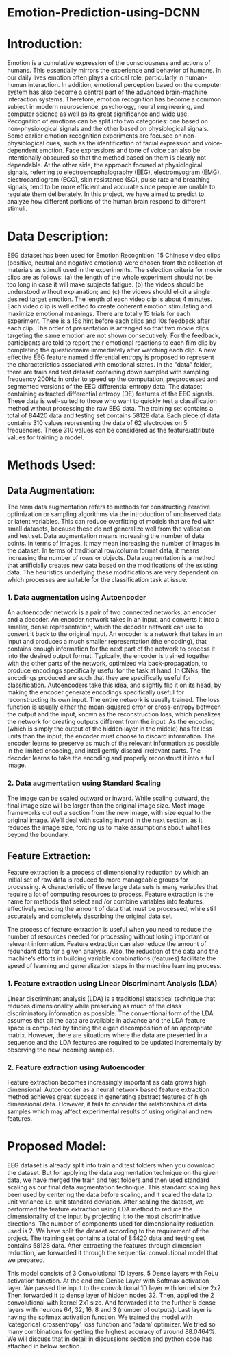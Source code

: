 # Emotion-Prediction-using-DCNN

# Introduction:

Emotion is a cumulative expression of the consciousness and actions of humans. This essentially mirrors the experience and behavior of humans. In our daily lives emotion often plays a critical role, particularly in human-human interaction. In addition, emotional perception based on the computer system has also become a central part of the advanced brain-machine interaction systems. Therefore, emotion recognition has become a common subject in modern neuroscience, psychology, neural engineering, and computer science as well as its great significance and wide use.
Recognition of emotions can be split into two categories: one based on non-physiological signals and the other based on physiological signals. Some earlier emotion recognition experiments are focused on non-physiological cues, such as the identification of facial expression and voice-dependent emotion. Face expressions and tone of voice can also be intentionally obscured so that the method based on them is clearly not dependable. At the other side, the approach focused at physiological signals, referring to electroencephalography (EEG), electromyogram (EMG), electrocardiogram (ECG), skin resistance (SC), pulse rate and breathing signals, tend to be more efficient and accurate since people are unable to regulate them deliberately. In this project, we have aimed to predict to analyze how different portions of the human brain respond to different stimuli.

# Data Description:
EEG dataset has been used for Emotion Recognition. 15 Chinese video clips (positive, neutral and negative emotions) were chosen from the collection of materials as stimuli used in the experiments. The selection criteria for movie clips are as follows: 
(a) the length of the whole experiment should not be too long in case it will make subjects fatigue. 
(b) the videos should be understood without explanation; and 
(c) the videos should elicit a single desired target emotion. 
The length of each video clip is about 4 minutes. Each video clip is well edited to create coherent emotion stimulating and maximize emotional meanings. There are totally 15 trials for each experiment. There is a 15s hint before each clips and 10s feedback after each clip. The order of presentation is arranged so that two movie clips targeting the same emotion are not shown consecutively. For the feedback, participants are told to report their emotional reactions to each film clip by completing the questionnaire immediately after watching each clip. A new effective EEG feature named differential entropy is proposed to represent the characteristics associated with emotional states.
In the "data" folder, there are train and test dataset containing down sampled with sampling frequency 200Hz in order to speed up the computation, preprocessed and segmented versions of the EEG differential entropy data.
The dataset containing extracted differential entropy (DE) features of the EEG signals. These data is well-suited to those who want to quickly test a classification method without processing the raw EEG data. The training set contains a total of 84420 data and testing set contains 58128 data. Each piece of data contains 310 values representing the data of 62 electrodes on 5 frequencies. These 310 values can be considered as the feature/attribute values for training a model.

# Methods Used:
  ## Data Augmentation:
The term data augmentation refers to methods for constructing iterative optimization or sampling algorithms via the introduction of unobserved data or latent variables. This can reduce overfitting of models that are fed with small datasets, because these do not generalize well from the validation and test set. Data augmentation means increasing the number of data points. In terms of images, it may mean increasing the number of images in the dataset. In terms of traditional row/column format data, it means increasing the number of rows or objects. Data augmentation is a method that artificially creates new data based on the modifications of the existing data. The heuristics underlying these modifications are very dependent on which processes are suitable for the classification task at issue.

   ### 1.	Data augmentation using Autoencoder

An autoencoder network is a pair of two connected networks, an encoder and a decoder. An encoder network takes in an input, and converts it into a smaller, dense representation, which the decoder network can use to convert it back to the original input. An encoder is a network that takes in an input and produces a much smaller representation (the encoding), that contains enough information for the next part of the network to process it into the desired output format. Typically, the encoder is trained together with the other parts of the network, optimized via back-propagation, to produce encodings specifically useful for the task at hand. In CNNs, the encodings produced are such that they are specifically useful for classification. Autoencoders take this idea, and slightly flip it on its head, by making the encoder generate encodings specifically useful for reconstructing its own input. 
The entire network is usually trained. The loss function is usually either the mean-squared error or cross-entropy between the output and the input, known as the reconstruction loss, which penalizes the network for creating outputs different from the input. As the encoding (which is simply the output of the hidden layer in the middle) has far less units than the input, the encoder must choose to discard information. The encoder learns to preserve as much of the relevant information as possible in the limited encoding, and intelligently discard irrelevant parts. The decoder learns to take the encoding and properly reconstruct it into a full image.

   ### 2.	Data augmentation using Standard Scaling

The image can be scaled outward or inward. While scaling outward, the final image size will be larger than the original image size. Most image frameworks cut out a section from the new image, with size equal to the original image. We’ll deal with scaling inward in the next section, as it reduces the image size, forcing us to make assumptions about what lies beyond the boundary.  

  ## Feature Extraction:
Feature extraction is a process of dimensionality reduction by which an initial set of raw data is reduced to more manageable groups for processing. A characteristic of these large data sets is many variables that require a lot of computing resources to process. Feature extraction is the name for methods that select and /or combine variables into features, effectively reducing the amount of data that must be processed, while still accurately and completely describing the original data set.

The process of feature extraction is useful when you need to reduce the number of resources needed for processing without losing important or relevant information. Feature extraction can also reduce the amount of redundant data for a given analysis. Also, the reduction of the data and the machine’s efforts in building variable combinations (features) facilitate the speed of learning and generalization steps in the machine learning process.

   ### 1.	Feature extraction using Linear Discriminant Analysis (LDA)

Linear discriminant analysis (LDA) is a traditional statistical technique that reduces dimensionality while preserving as much of the class discriminatory information as possible. The conventional form of the LDA assumes that all the data are available in advance and the LDA feature space is computed by finding the eigen decomposition of an appropriate matrix. However, there are situations where the data are presented in a sequence and the LDA features are required to be updated incrementally by observing the new incoming samples.

   ### 2.	Feature extraction using Autoencoder

Feature extraction becomes increasingly important as data grows high dimensional. Autoencoder as a neural network based feature extraction method achieves great success in generating abstract features of high dimensional data. However, it fails to consider the relationships of data samples which may affect experimental results of using original and new features.

# Proposed Model:
 
EEG dataset is already split into train and test folders when you download the dataset. But for applying the data augmentation technique on the given data, we have merged the train and test folders and then used standard scaling as our final data augmentation technique. This standard scaling has been used by centering the data before scaling, and it scaled the data to unit variance i.e. unit standard deviation. 
After scaling the dataset, we performed the feature extraction using LDA method to reduce the dimensionality of the input by projecting it to the most discriminative directions. The number of components used for dimensionality reduction used is 2. We have split the dataset according to the requirement of the project. The training set contains a total of 84420 data and testing set contains 58128 data. 
After extracting the features through dimension reduction, we forwarded it through the sequential convolutional model that we prepared.
 
This model consists of 3 Convolutional 1D layers, 5 Dense layers with ReLu activation function. At the end one Dense Layer with Softmax activation layer. We passed the input to the convolutional 1D layer with kernel size 2x2. Then forwarded it to dense layer of hidden nodes 32. Then, applied the 2 convolutional with kernel 2x1 size. And forwarded it to the further 5 dense layers with neurons 64, 32, 16, 8 and 3 (number of outputs). Last layer is having the softmax activation function. We trained the model with ‘categorical_crossentropy’ loss function and ‘adam’ optimizer. We tried so many combinations for getting the highest accuracy of around 88.0464%. We will discuss that in detail in discussions section and python code has attached in below section.
